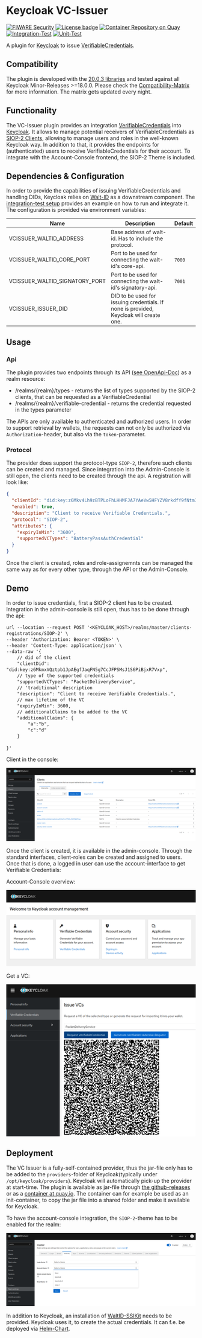 # Keycloak VC-Issuer

[![FIWARE Security](https://nexus.lab.fiware.org/repository/raw/public/badges/chapters/security.svg)](https://www.fiware.org/developers/catalogue/)
[![License badge](https://img.shields.io/github/license/FIWARE/context.Orion-LD.svg)](https://opensource.org/licenses/AGPL-3.0)
[![Container Repository on Quay](https://img.shields.io/badge/quay.io-VCIssuer-green "Container Repository on Quay")](https://quay.io/repository/fiware/keycloak-vc-issuer)
[![Integration-Test](https://github.com/FIWARE/keycloak-vc-issuer/actions/workflows/integration-test.yaml/badge.svg)](https://github.com/FIWARE/keycloak-vc-issuer/actions/workflows/integration-test.yaml)
[![Unit-Test](https://github.com/FIWARE/keycloak-vc-issuer/actions/workflows/test.yaml/badge.svg)](https://github.com/FIWARE/keycloak-vc-issuer/actions/workflows/test.yaml)

A plugin for [Keycloak](https://www.keycloak.org/) to issue [VerifiableCredentials](https://www.w3.org/TR/vc-data-model/).

## Compatibility

The plugin is developed with the [20.0.3 libraries](https://github.com/keycloak/keycloak/tree/20.0.3) and tested against
all Keycloak Minor-Releases >=18.0.0. Please check the [Compatibility-Matrix](./doc/compatibility/compatibility.md) for more information. 
The matrix gets updated every night.

## Functionality

The VC-Issuer plugin provides an integration [VerifiableCredentials](https://www.w3.org/TR/vc-data-model/)
into [Keycloak](https://www.keycloak.org/). It allows to manage potential receivers of VerifiableCredentials
as [SIOP-2 Clients](https://openid.net/specs/openid-connect-self-issued-v2-1_0.html), allowing to manage users and roles
in the well-known Keycloak way. In addition to that, it provides the endpoints for (authenticated) users to receive
VerifiableCredentials for their account. To integrate with the Account-Console frontend, the SIOP-2 Theme is included.

## Dependencies & Configuration

In order to provide the capabilities of issuing VerifiableCredentials and handling DIDs, Keycloak relies
on [Walt-ID](https://github.com/walt-id/waltid-ssikit)
as a downstream component. The [integration-test setup](src/test/k3s) provides an example on how to run and integrate
it. The configuration is provided via environment variables:

|Name| Description                                                                 | Default    |
|----|-----------------------------------------------------------------------------|------------|
|VCISSUER_WALTID_ADDRESS| Base address of walt-id. Has to include the protocol.                       ||
|VCISSUER_WALTID_CORE_PORT| Port to be used for connecting the walt-id's core-api.                      | ```7000``` |
|VCISSUER_WALTID_SIGNATORY_PORT| Port to be used for connecting the walt-id's signatory-api.                 | ```7001``` |
|VCISSUER_ISSUER_DID| DID to be used for issuing credentials. If none is provided, Keycloak will create one. | |

## Usage

### Api

The plugin provides two endpoints through its API ([see OpenApi-Doc](./doc/api.yaml)) as a realm resource:

- /realms/{realm}/types - returns the list of types supported by the SIOP-2 clients, that can be requested as a
  VerifiableCredential
- /realms/{realm}/verifiable-credential - returns the credential requested in the types parameter

The APIs are only available to authenticated and authorized users. In order to support retrieval by wallets, the
requests can not only be authorized via ```Authorization```-header, but also via the ```token```-parameter.

### Protocol

The provider does support the protocol-type ```SIOP-2```, therefore such clients can be created and managed. Since
integration into the Admin-Console is still open, the clients need to be created through the api. A registration will
look like:

```json
{  
  "clientId": "did:key:z6Mkv4Lh9zBTPLoFhLHHMFJA7YAeVw5HFYZV8rkdfY9fNtm3",
  "enabled": true,
  "description": "Client to receive Verifiable Credentials.",
  "protocol": "SIOP-2",
  "attributes": {
    "expiryInMin": "3600",
    "supportedVCTypes": "BatteryPassAuthCredential"
  }
}
```
Once the client is created, roles and role-assignemnts can be managed the same way as for every other type, through the API or the Admin-Console.

## Demo

In order to issue credentials, first a SIOP-2 client has to be created. Integration in the admin-console is still open,
thus has to be done through the api:

```shell
url --location --request POST '<KEYCLOAK_HOST>/realms/master/clients-registrations/SIOP-2' \
--header 'Authorization: Bearer <TOKEN>' \
--header 'Content-Type: application/json' \
--data-raw '{
    // did of the client
    "clientDid": "did:key:z6MkmxVQztpb1JpAEgfJaqFN5g7CcJFPSMsJ1S6PiBjxR7Vxp",
    // type of the supported credentials
    "supportedVCTypes": "PacketDeliveryService",
    // 'traditional' description
    "description": "Client to receive Verifiable Credentials.",
    // max lifetime of the VC
    "expiryInMin": 3600,
    // additionalClaims to be added to the VC
    "additionalClaims": {
        "a":"b",
        "c":"d"
    }

}'
```

Client in the console:

![admin-console](doc/admin-console.png)

Once the client is created, it is available in the admin-console. Through the standard interfaces, client-roles can be
created and assigned to users. Once that is done, a logged in user can use the account-interface to get Verifiable
Credentials:

Account-Console overview:

![account-console](doc/account.png)

Get a VC:

![get-vc](doc/vc.png)

## Deployment

The VC Issuer is a fully-self-contained provider, thus the jar-file only has to be added to the ```providers```-folder
of Keycloak(typically under ```/opt/keycloak/providers```). Keycloak will automatically pick-up the provider at
start-time. The plugin is available as jar-file through [the github-releases](https://github.com/wistefan/keycloak-vc-issuer/releases) or
as a [container at quay.io](https://quay.io/repository/fiware/keycloak-vc-issuer). The container can for example be used 
as an init-container, to copy the jar file into a shared folder and make it available for Keycloak.

To have the account-console integration, the ```SIOP-2```-theme has to be enabled for the realm:

![setup-theme](doc/siop-theme.png)

In addition to Keycloak, an installation of [WaltID-SSIKit](https://github.com/walt-id/waltid-ssikit) needs to be
provided. Keycloak uses it, to create the actual credentials. It can f.e. be deployed
via [Helm-Chart](https://github.com/i4Trust/helm-charts/tree/main/charts/vcwaltid).